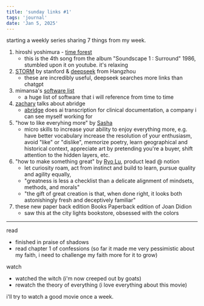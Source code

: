 ```yaml
---
title: 'sunday links #1'
tags: 'journal'
date: 'Jan 5, 2025'
---
```


starting a weekly series sharing 7 things from my week.

1. hiroshi yoshimura - [time forest](https://www.youtube.com/watch?v=9cSmrCOiby4)
   - this is the 4th song from the album "Soundscape 1 : Surround" 1986, stumbled upon it on youtube. it's relaxing
2. [STORM](https://storm.genie.stanford.edu) by stanford & [deepseek](https://chat.deepseek.com) from Hangzhou
   - these are incredibly useful, deepseek searches more links than chatgpt
3. mimansa's [software list](https://mimansajaiswal.github.io/posts/mac-softwares/)
   - a huge list of software that i will reference from time to time
4. [zachary](https://www.youtube.com/watch?v=GI-RN34CdD0) talks about abridge
   - [abridge](https://www.abridge.com) does ai transcription for clinical documentation, a company i can see myself working for
5. "how to like everyhing more" by [Sasha](https://sashachapin.substack.com/p/how-to-like-everything-more)
   - micro skills to increase your ability to enjoy everything more, e.g. have better vocabulary increase the resolution of your enthusiasm, avoid "like" or "dislike", memorize poetry, learn geographical and historical context, appreciate art by pretending you're a buyer, shift attention to the hidden layers, etc.
6. "how to make something great" by [Ryo Lu](https://ryolu.notion.site/how-to-make-something-great), product lead @ notion
   - let curiosity roam, act from instinct and build to learn, pursue quality and agility equally,
   - "greatness is less a checklist than a delicate alignment of mindsets, methods, and morals"
   - "the gift of great creation is that, when done right, it looks both astonishingly fresh and deceptively familiar"
7. these new paper back edition Books Paperback edition of Joan Didion
   - saw this at the city lights bookstore, obsessed with the colors

---

read

- finished in praise of shadows
- read chapter 1 of confessions (so far it made me very pessimistic about my faith, i need to challenge my faith more for it to grow)

watch

- watched the witch (i'm now creeped out by goats)
- rewatch the theory of everything (i love everything about this movie)

i'll try to watch a good movie once a week.
